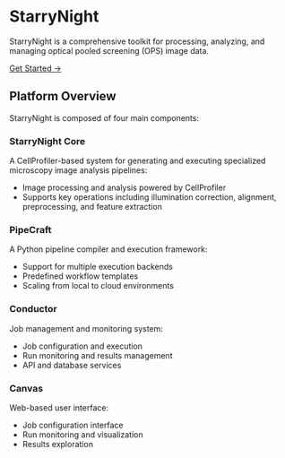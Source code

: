 # StarryNight

StarryNight is a comprehensive toolkit for processing, analyzing, and managing optical pooled screening (OPS) image data.

[Get Started →](user/getting-started.md)

## Platform Overview

StarryNight is composed of four main components:

### StarryNight Core

A CellProfiler-based system for generating and executing specialized microscopy image analysis pipelines:

- Image processing and analysis powered by CellProfiler
- Supports key operations including illumination correction, alignment, preprocessing, and feature extraction

### PipeCraft

A Python pipeline compiler and execution framework:

- Support for multiple execution backends
- Predefined workflow templates
- Scaling from local to cloud environments

### Conductor

Job management and monitoring system:

- Job configuration and execution
- Run monitoring and results management
- API and database services

### Canvas

Web-based user interface:

- Job configuration interface
- Run monitoring and visualization
- Results exploration
